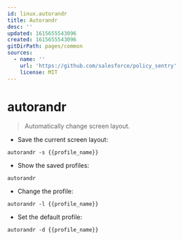 ```yaml
---
id: linux.autorandr
title: Autorandr
desc: ''
updated: 1615655543096
created: 1615655543096
gitDirPath: pages/common
sources:
  - name: ''
    url: 'https://github.com/salesforce/policy_sentry'
    license: MIT
---
```

# autorandr

> Automatically change screen layout.

- Save the current screen layout:

`autorandr -s {{profile_name}}`

- Show the saved profiles:

`autorandr`

- Change the profile:

`autorandr -l {{profile_name}}`

- Set the default profile:

`autorandr -d {{profile_name}}`


